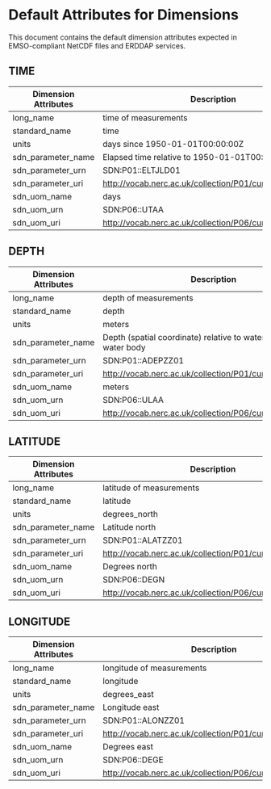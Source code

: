 # Default Attributes for Dimensions #
This document contains the default dimension attributes expected in EMSO-compliant NetCDF files and ERDDAP services. 

## TIME ##

| Dimension Attributes | Description                                              |
|----------------------|----------------------------------------------------------|
| long_name            | time of measurements                                     |
| standard_name        | time                                                     |
| units                | days since 1950-01-01T00:00:00Z                          |
| sdn_parameter_name   | Elapsed time relative to 1950-01-01T00:00:00Z            |
| sdn_parameter_urn    | SDN:P01::ELTJLD01                                        |
| sdn_parameter_uri    | http://vocab.nerc.ac.uk/collection/P01/current/ELTJLD01/ |
| sdn_uom_name         | days                                                     |
| sdn_uom_urn          | SDN:P06::UTAA                                            |
| sdn_uom_uri          | http://vocab.nerc.ac.uk/collection/P06/current/UTAA/     |

## DEPTH ##

| Dimension Attributes | Description                                                            |
|----------------------|------------------------------------------------------------------------|
| long_name            | depth of measurements                                                  |
| standard_name        | depth                                                                  |
| units                | meters                                                                 |
| sdn_parameter_name   | Depth (spatial coordinate) relative to water surface in the water body |
| sdn_parameter_urn    | SDN:P01::ADEPZZ01                                                      |
| sdn_parameter_uri    | http://vocab.nerc.ac.uk/collection/P01/current/ADEPZZ01                |
| sdn_uom_name         | meters                                                                 |
| sdn_uom_urn          | SDN:P06::ULAA                                                          |
| sdn_uom_uri          | http://vocab.nerc.ac.uk/collection/P06/current/ULAA                    |

## LATITUDE ##

| Dimension Attributes | Description                                             |
|----------------------|---------------------------------------------------------|
| long_name            | latitude of measurements                                |
| standard_name        | latitude                                                |
| units                | degrees_north                                           |
| sdn_parameter_name   | Latitude north                                          | 
| sdn_parameter_urn    | SDN:P01::ALATZZ01                                       |
| sdn_parameter_uri    | http://vocab.nerc.ac.uk/collection/P01/current/ALATZZ01 |
| sdn_uom_name         | Degrees north                                           |
| sdn_uom_urn          | SDN:P06::DEGN                                           |
| sdn_uom_uri          | http://vocab.nerc.ac.uk/collection/P06/current/DEGN     |

## LONGITUDE ##

| Dimension Attributes | Description                                             |
|----------------------|---------------------------------------------------------|
| long_name            | longitude of measurements                               |
| standard_name        | longitude                                               |
| units                | degrees_east                                            |
| sdn_parameter_name   | Longitude east                                          | 
| sdn_parameter_urn    | SDN:P01::ALONZZ01                                       |
| sdn_parameter_uri    | http://vocab.nerc.ac.uk/collection/P01/current/ALONZZ01 |
| sdn_uom_name         | Degrees east                                            |
| sdn_uom_urn          | SDN:P06::DEGE                                           |
| sdn_uom_uri          | http://vocab.nerc.ac.uk/collection/P06/current/DEGE     |
